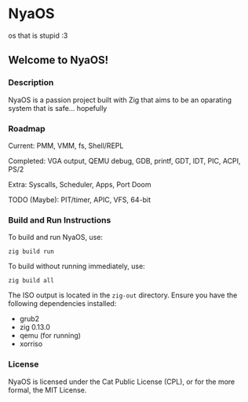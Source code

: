 # NyaOS
os that is stupid :3

## Welcome to NyaOS!

### Description
NyaOS is a passion project built with Zig that aims to be an oparating system that is safe... hopefully

### Roadmap
Current: PMM, VMM, fs, Shell/REPL

Completed: VGA output, QEMU debug, GDB, printf, GDT, IDT, PIC, ACPI, PS/2

Extra: Syscalls, Scheduler, Apps, Port Doom

TODO (Maybe): PIT/timer, APIC, VFS, 64-bit

### Build and Run Instructions
To build and run NyaOS, use:
```
zig build run
```
To build without running immediately, use:
```
zig build all
```

The ISO output is located in the `zig-out` directory. Ensure you have the following dependencies installed:
- grub2
- zig 0.13.0
- qemu (for running)
- xorriso

### License
NyaOS is licensed under the Cat Public License (CPL), or for the more formal, the MIT License.
